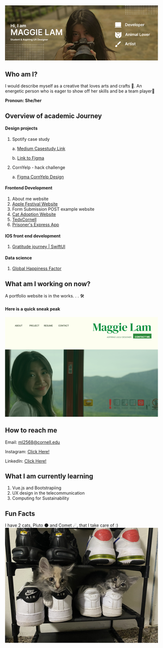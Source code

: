 ![profile banner](banner.jpg)

## Who am I? 
I would describe myself as a creative that loves arts and crafts 🎨. An energetic person who is eager to show off her skills and be a team player💫

**Pronoun: She/her**

## Overview of academic Journey

#### Design projects 
1. Spotify case study

   a. [Medium Casestudy Link](https://medium.com/@ml2568/10c5e9f2eeb6#05c6-dfa9ee89282f)
   
   b. [Link to Figma](https://www.figma.com/file/1oofRdHm98AIT94p92vl3k/ml2568---Spotify?type=design&node-id=101%3A3&mode=design&t=wedgRS54QxP9Z4tc-1)
3. CornYelp - hack challenge

   a. [Figma CornYelp Design](https://www.figma.com/file/FM3WnP3IRN6QCdUKiXI0Fy/CornYelp---Hack-Challenge-App?type=design&node-id=0%3A1&mode=design&t=lim5EOd0z4riWJCl-1)

#### Frontend Development 
1. About me website
2. [Apple Festival Website](https://github.com/MaggieLam2003/Apple-Festival-Website)
3. Form Submission POST example website
4. [Cat Adoption Website](https://github.com/MaggieLam2003/Cats-Adoption-Website)
5. [TedxCornell](https://github.com/MaggieLam2003/tedXCornell-Website)
6. [Prisoner's Express App](https://cornell-info4340-2024sp.github.io/vuetiful-ladies-project/)

#### IOS front end development 
1. [Gratitude journey | SwiftUI](https://github.com/MaggieLam2003/SWIFTUI-gratitude-journal-app)

#### Data science
1. [Global Happiness Factor](https://github.com/MaggieLam2003/Global-Happiness-Factors)

## What am I working on now? 
A portfolio website is in the works. . . 🛠️

#### Here is a quick sneak peak 
![Portfolio Home Screen](portfolio-sneakpeak.png)

## How to reach me 
Email: <ml2568@cornell.edu>

Instagram: [Click Here!](https://www.instagram.com/_maggie.lam/?hl=en)

LinkedIn: [Click Here!](https://www.linkedin.com/in/maggie-lam-368150247/)

## What I am currently learning
1. Vue.js and Bootstrapiing
2. UX design in the telecommunication
3. Computing for Sustainability

## Fun Facts
I have 2 cats, Pluto 🌑 and Comet ☄, that I take care of :)
![cats](cats.jpg)
